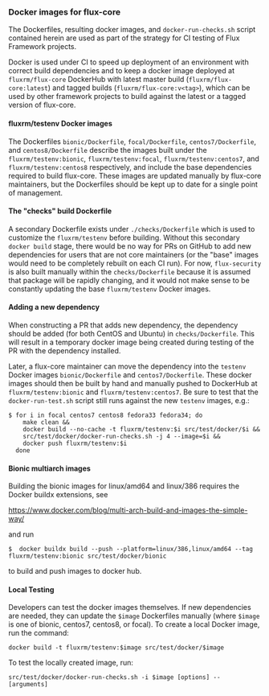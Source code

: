 ### Docker images for flux-core

The Dockerfiles, resulting docker images, and `docker-run-checks.sh`
script contained herein are used as part of the strategy for CI testing
of Flux Framework projects.

Docker is used under CI to speed up deployment of an
environment with correct build dependencies and to keep a docker
image deployed at `fluxrm/flux-core` DockerHub with latest master build
(`fluxrm/flux-core:latest`) and tagged builds (`fluxrm/flux-core:v<tag>`),
which can be used by other framework projects to build against the latest
or a tagged version of flux-core.

#### fluxrm/testenv Docker images

The Dockerfiles `bionic/Dockerfile`, `focal/Dockerfile`,
`centos7/Dockerfile`, and `centos8/Dockerfile` describe the images built
under the `fluxrm/testenv:bionic`, `fluxrm/testenv:focal`,
`fluxrm/testenv:centos7`, and `fluxrm/testenv:centos8` respectively, and
include the base dependencies required to build flux-core. These images
are updated manually by flux-core maintainers, but the Dockerfiles should
be kept up to date for a single point of management.

#### The "checks" build Dockerfile

A secondary Dockerfile exists under `./checks/Dockerfile` which is used
to customize the `fluxrm/testenv` before building. Without this secondary
`docker build` stage, there would be no way for PRs on GitHub to add
new dependencies for users that are not core maintainers (or the "base"
images would need to be completely rebuilt on each CI run). For now,
`flux-security` is also built manually within the `checks/Dockerfile`
because it is assumed that package will be rapidly changing, and it
would not make sense to be constantly updating the base `fluxrm/testenv`
Docker images.

#### Adding a new dependency

When constructing a PR that adds new dependency, the dependency should
be added (for both CentOS and Ubuntu) in `checks/Dockerfile`. This will
result in a temporary docker image being created during testing of the
PR with the dependency installed.

Later, a flux-core maintainer can move the dependency into the `testenv`
Docker images `bionic/Dockerfile` and `centos7/Dockerfile`.
These docker images should then be built by hand and manually
pushed to DockerHub at `fluxrm/testenv:bionic` and
`fluxrm/testenv:centos7`. Be sure to test that the `docker-run-test.sh`
script still runs against the new `testenv` images, e.g.:

```
$ for i in focal centos7 centos8 fedora33 fedora34; do
    make clean &&
    docker build --no-cache -t fluxrm/testenv:$i src/test/docker/$i &&
    src/test/docker/docker-run-checks.sh -j 4 --image=$i &&
    docker push fluxrm/testenv:$i
  done
```

#### Bionic multiarch images

Building the bionic images for linux/amd64 and linux/386 requires the
Docker buildx extensions, see

 https://www.docker.com/blog/multi-arch-build-and-images-the-simple-way/

and run
```
$  docker buildx build --push --platform=linux/386,linux/amd64 --tag fluxrm/testenv:bionic src/test/docker/bionic
```

to build and push images to docker hub.

#### Local Testing

Developers can test the docker images themselves. If new dependencies are needed,
they can update the `$image` Dockerfiles manually (where `$image` is one of bionic, centos7, centos8, or focal).
To create a local Docker image, run the command:

```
docker build -t fluxrm/testenv:$image src/test/docker/$image
```

To test the locally created image, run:

```
src/test/docker/docker-run-checks.sh -i $image [options] -- [arguments]
```
